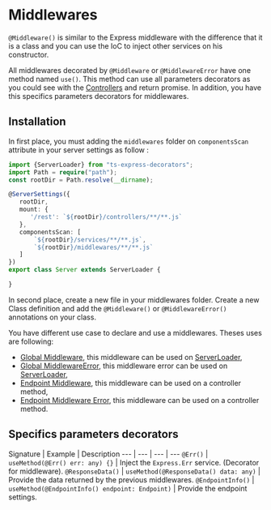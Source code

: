 # Middlewares

`@Middleware()` is similar to the Express middleware with the difference that it is a class and you can use the IoC to inject other services on his constructor.

All middlewares decorated by `@Middleware` or `@MiddlewareError` have one method named `use()`. This method can use all parameters decorators as you could see with the [Controllers](docs/controllers.md) and return promise. In addition, you have this specifics parameters decorators for middlewares.

## Installation

In first place, you must adding the `middlewares` folder on `componentsScan` attribute in your server settings as follow :
 
```typescript
import {ServerLoader} from "ts-express-decorators";
import Path = require("path");
const rootDir = Path.resolve(__dirname);

@ServerSettings({
   rootDir,
   mount: {
      '/rest': `${rootDir}/controllers/**/**.js`
   },
   componentsScan: [
       `${rootDir}/services/**/**.js`,
       `${rootDir}/middlewares/**/**.js`
   ]
})
export class Server extends ServerLoader {

}
```
In second place, create a new file in your middlewares folder. Create a new Class definition and add the `@Middleware()` or `@MiddlewareError()` annotations on your class.

You have different use case to declare and use a middlewares. Theses uses are following:

 * [Global Middleware](docs/global-middleware.md), this middleware can be used on [ServerLoader](api/common/server/serverloader.md),
 * [Global MiddlewareError](docs/global-error-middleware.md), this middleware error can be used on [ServerLoader](api/common/server/serverloader.md),
 * [Endpoint Middleware](docs/endpoint-middleware.md), this middleware can be used on a controller method,
 * [Endpoint Middleware Error](docs/endpoint-error-middleware.md), this middleware can be used on a controller method.

## Specifics parameters decorators

Signature | Example | Description
--- | --- | --- | ---
`@Err()` | `useMethod(@Err() err: any) {}` | Inject the `Express.Err` service. (Decorator for middleware).
`@ResponseData()` | `useMethod(@ResponseData() data: any)` | Provide the data returned by the previous middlewares.
`@EndpointInfo()` | `useMethod(@EndpointInfo() endpoint: Endpoint)` | Provide the endpoint settings.